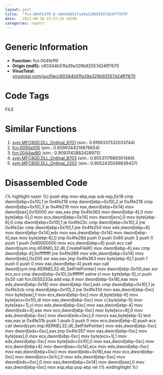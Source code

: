 ```yaml
---
layout: post
title:  "fcn.004fe1f0 @ c60344b51fa39a329b92557d24ff7670"
date:   2021-08-30 15:52:19 +0300
categories: report
---
```


# Generic Information
- **Function:** fcn.004fe1f0
- **Origin (md5):** c60344b51fa39a329b92557d24ff7670
- **VirusTotal:** [virustotal.com/gui/file/c60344b51fa39a329b92557d24ff7670][virustotal_ref]

# Code Tags
<span class="tag" id="FILE">FILE</span>


# Similar Functions

1. [sym.MFC80D.DLL\_Ordinal\_8701][similar_1_ref] (sim.: 0.9169337532033744)
2. [fcn.0050e010][similar_2_ref] (sim.: 0.9099344219876654)
3. [fcn.0044ad80][similar_3_ref] (sim.: 0.9093142882428975)
4. [sym.MFC80D.DLL\_Ordinal\_8703][similar_4_ref] (sim.: 0.9053117689301484)
5. [sym.MFC80D.DLL\_Ordinal\_2202][similar_5_ref] (sim.: 0.9052435049839437)


# Disassembled Code

{% highlight nasm %}
push ebp
mov ebp,esp
sub esp,0x18
cmp dword[ebp+0x10],1
je 0x4fe218
cmp dword[ebp+0x10],2
je 0x4fe218
cmp dword[ebp+0x10],3
je 0x4fe218
mov eax,dword[ebp+0x14]
mov dword[eax],0x10000
xor eax,eax
jmp 0x4fe363
mov dword[ebp-4],0
mov byte[ebp-5],0
mov ecx,dword[ebp+0x14]
mov dword[ecx],0
mov byte[ebp-6],0
cmp dword[ebp+0x10],1
je 0x4fe23c
cmp dword[ebp+0x10],2
jne 0x4fe2ac
cmp dword[ebp+0x10],1
jne 0x4fe254
mov edx,dword[ebp+8]
mov dword[ebp-0x14],edx
mov eax,dword[ebp-0x14]
mov dword[ebp-4],eax
mov byte[ebp-6],0
jmp 0x4fe28d
push 0
push 0x80
push 3
push 0
push 1
push 0x80000000
mov ecx,dword[ebp+8]
push ecx
call dword[sym.imp.KERNEL32.dll_CreateFileW]
mov dword[ebp-4],eax
cmp dword[ebp-4],0xffffffff
jne 0x4fe289
mov edx,dword[ebp+0x14]
mov dword[edx],0x200
xor eax,eax
jmp 0x4fe363
mov byte[ebp-6],1
push 1
push 0
push 0
mov eax,dword[ebp-4]
push eax
call dword[sym.imp.KERNEL32.dll_SetFilePointer]
mov dword[ebp-0x10],eax
xor ecx,ecx
cmp dword[ebp-0x10],0xffffffff
setne cl
mov byte[ebp-5],cl
push 0x20
call fcn.0055233a
add esp,4
mov dword[ebp-0x18],eax
mov edx,dword[ebp-0x18]
mov dword[ebp-0xc],edx
cmp dword[ebp+0x10],1
je 0x4fe2cb
cmp dword[ebp+0x10],2
jne 0x4fe31d
mov eax,dword[ebp-0xc]
mov byte[eax],1
mov ecx,dword[ebp-0xc]
mov dl,byte[ebp-6]
mov byte[ecx+0x10],dl
mov eax,dword[ebp-0xc]
mov cl,byte[ebp-5]
mov byte[eax+1],cl
mov edx,dword[ebp-0xc]
mov eax,dword[ebp-4]
mov dword[edx+4],eax
mov ecx,dword[ebp-0xc]
mov byte[ecx+8],0
mov edx,dword[ebp-0xc]
mov dword[edx+0xc],0
movzx eax,byte[ebp-5]
test eax,eax
je 0x4fe31b
push 1
push 0
push 0
mov ecx,dword[ebp-4]
push ecx
call dword[sym.imp.KERNEL32.dll_SetFilePointer]
mov edx,dword[ebp-0xc]
mov dword[edx+0xc],eax
jmp 0x4fe357
mov eax,dword[ebp-0xc]
mov byte[eax],0
mov ecx,dword[ebp-0xc]
mov byte[ecx+1],1
mov edx,dword[ebp-0xc]
mov byte[edx+0x10],0
mov eax,dword[ebp-0xc]
mov ecx,dword[ebp+8]
mov dword[eax+0x14],ecx
mov edx,dword[ebp-0xc]
mov eax,dword[ebp+0xc]
mov dword[edx+0x18],eax
mov ecx,dword[ebp-0xc]
mov dword[ecx+0x1c],0
mov edx,dword[ebp-0xc]
mov dword[edx+0xc],0
mov eax,dword[ebp+0x14]
mov dword[eax],0
mov eax,dword[ebp-0xc]
mov esp,ebp
pop ebp
ret 
{% endhighlight %}


[similar_1_ref]: /report/sym.MFC80D.DLL_Ordinal_8701@ebea46c6b17785efc2ebcb24ad99656c
[similar_2_ref]: /report/fcn.0050e010@c60344b51fa39a329b92557d24ff7670
[similar_3_ref]: /report/fcn.0044ad80@279a61b1e76da49531f1f16fd1102a2d
[similar_4_ref]: /report/sym.MFC80D.DLL_Ordinal_8703@ebea46c6b17785efc2ebcb24ad99656c
[similar_5_ref]: /report/sym.MFC80D.DLL_Ordinal_2202@ebea46c6b17785efc2ebcb24ad99656c
[virustotal_ref]: https://www.virustotal.com/gui/file/c60344b51fa39a329b92557d24ff7670